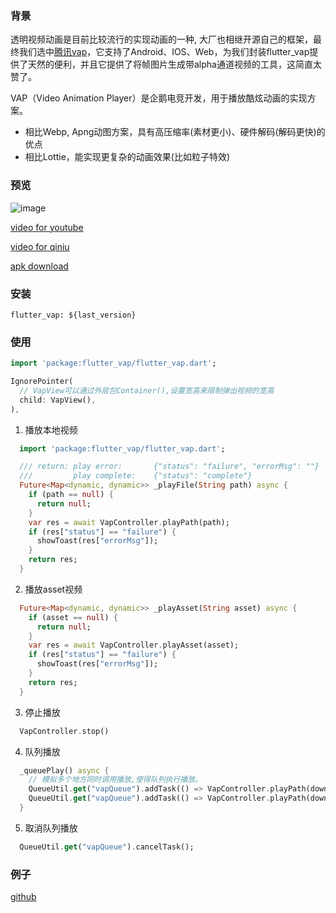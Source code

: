 ### 背景
透明视频动画是目前比较流行的实现动画的一种, 大厂也相继开源自己的框架，最终我们选中[腾讯vap](https://github.com/Tencent/vap)，它支持了Android、IOS、Web，为我们封装flutter_vap提供了天然的便利，并且它提供了将帧图片生成带alpha通道视频的工具，这简直太赞了。


VAP（Video Animation Player）是企鹅电竞开发，用于播放酷炫动画的实现方案。
- 相比Webp, Apng动图方案，具有高压缩率(素材更小)、硬件解码(解码更快)的优点
- 相比Lottie，能实现更复杂的动画效果(比如粒子特效)

### 预览
![image](http://file.jinxianyun.com/flutter_vap.gif)

[video for youtube](https://youtu.be/OCLkFhcYqwA)

[video for qiniu](http://file.jinxianyun.com/flutter_vap.mp4)

[apk download](http://file.jinxianyun.com/flutter_vap.apk)

### 安装
```
flutter_vap: ${last_version}
```

### 使用
```dart
import 'package:flutter_vap/flutter_vap.dart';

IgnorePointer(
  // VapView可以通过外层包Container(),设置宽高来限制弹出视频的宽高
  child: VapView(),
),
```

1. 播放本地视频
```dart
  import 'package:flutter_vap/flutter_vap.dart';

  /// return: play error:       {"status": "failure", "errorMsg": ""}
  ///         play complete:    {"status": "complete"}
  Future<Map<dynamic, dynamic>> _playFile(String path) async {
    if (path == null) {
      return null;
    }
    var res = await VapController.playPath(path);
    if (res["status"] == "failure") {
      showToast(res["errorMsg"]);
    }
    return res;
  }
```

2. 播放asset视频
```dart
  Future<Map<dynamic, dynamic>> _playAsset(String asset) async {
    if (asset == null) {
      return null;
    }
    var res = await VapController.playAsset(asset);
    if (res["status"] == "failure") {
      showToast(res["errorMsg"]);
    }
    return res;
  }
```

3. 停止播放
```dart
  VapController.stop()
```

4. 队列播放
```dart
  _queuePlay() async {
    // 模拟多个地方同时调用播放,使得队列执行播放。
    QueueUtil.get("vapQueue").addTask(() => VapController.playPath(downloadPathList[0]));
    QueueUtil.get("vapQueue").addTask(() => VapController.playPath(downloadPathList[1]));
  }
```

5. 取消队列播放
```dart
  QueueUtil.get("vapQueue").cancelTask();
```

### 例子
[github](https://github.com/qq326646683/flutter_vap/blob/main/example/lib/main.dart)
